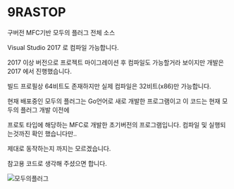 # 9RASTOP
구버전 MFC기반 모두의 플러그 전체 소스

Visual Studio 2017 로 컴파일 가능합니다.

2017 이상 버전으로 프로젝트 마이그레이션 후 컴파일도 가능할거라 보이지만 
개발은 2017 에서 진행했습니다. 

빌드 프로필상 64비트도 존재하지만 실제 컴파일은 32비트(x86)만 가능합니다.

현재 배포중인 모두의 플러그는 Go언어로 새로 개발한 프로그램이고 이 코드는 현재 모두의 플러그 개발 이전에

프로토 타입에 해당하는 MFC로 개발한 초기버전의 프로그램입니다. 컴파일 및 실행되는것까진 확인 했습니다만..

제대로 동작하는지 까지는 모르겠습니다.

참고용 코드로 생각해 주셨으면 합니다.

![모두의플러그](https://img1.daumcdn.net/thumb/R1280x0/?scode=mtistory2&fname=https%3A%2F%2Fblog.kakaocdn.net%2Fdn%2FcsmPTW%2FbtqBuvExH2j%2F4dMG5qJS0Xr1okR5Nsd6c0%2Fimg.png)

